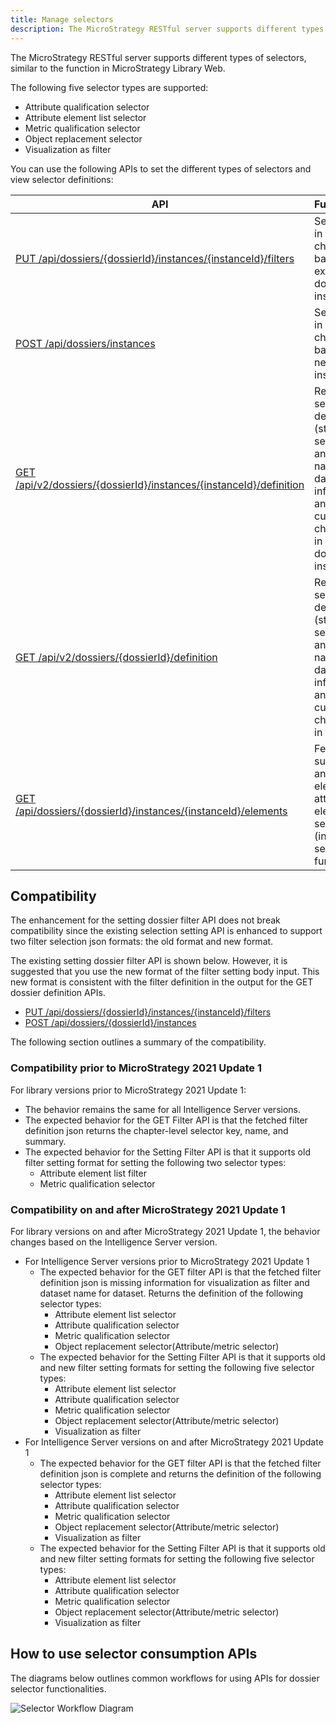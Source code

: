 ```yaml
---
title: Manage selectors
description: The MicroStrategy RESTful server supports different types of selectors, similar to the function in MicroStrategy Library Web.
---
```


The MicroStrategy RESTful server supports different types of selectors, similar to the function in MicroStrategy Library Web.

The following five selector types are supported:

- Attribute qualification selector
- Attribute element list selector
- Metric qualification selector
- Object replacement selector
- Visualization as filter

You can use the following APIs to set the different types of selectors and view selector definitions:

| API                                                                                                                                                                                                  | Functionality                                                                                                                                     |
| ---------------------------------------------------------------------------------------------------------------------------------------------------------------------------------------------------- | ------------------------------------------------------------------------------------------------------------------------------------------------- |
| [PUT /api/dossiers/{dossierId}/instances/{instanceId}/filters](https://demo.microstrategy.com/MicroStrategyLibrary/api-docs/index.html#/Dossiers%20and%20Documents/setFilters)                       | Set selectors in the current chapter based on an existing dossier instance                                                                        |
| [POST /api/dossiers/instances](https://demo.microstrategy.com/MicroStrategyLibrary/api-docs/index.html#/Dossiers%20and%20Documents/createDossierInstance_1)                                          | Set selectors in the current chapter based on a new dossier instance                                                                              |
| [GET /api/v2/dossiers/{dossierId}/instances/{instanceId}/definition](https://demo.microstrategy.com/MicroStrategyLibrary/api-docs/index.html#/Dossiers%20and%20Documents/getVisualizationList_2)     | Return selector definition (status, selected answer, key, name), dataset information, and the current chapter key in an existing dossier instance |
| [GET /api/v2/dossiers/{dossierId}/definition](https://demo.microstrategy.com/MicroStrategyLibrary/api-docs/index.html#/Dossiers%20and%20Documents/getVisualizationList_1)                            | Return selectors definition (status, selected answer, key, name), dataset information, and the current chapter key in a dossier                   |
| [GET /api/dossiers/{dossierId}/instances/{instanceId}/elements](https://demo.microstrategy.com/MicroStrategyLibrary/api-docs/index.html#/Dossiers%20and%20Documents/getDossierDatasetFilterElements) | Fetch suggested answers or elements for attribute elements selector (include search box functionality)                                            |

## Compatibility

The enhancement for the setting dossier filter API does not break compatibility since the existing selection setting API is enhanced to support two filter selection json formats: the old format and new format.

The existing setting dossier filter API is shown below. However, it is suggested that you use the new format of the filter setting body input. This new format is consistent with the filter definition in the output for the GET dossier definition APIs.

- [PUT /api/dossiers/{dossierId}/instances/{instanceId}/filters](https://demo.microstrategy.com/MicroStrategyLibrary/api-docs/index.html#/Dossiers%20and%20Documents/setFilters)
- [POST /api/dossiers/{dossierId}/instances](https://demo.microstrategy.com/MicroStrategyLibrary/api-docs/index.html#/Dossiers%20and%20Documents/createDossierInstance_2)

The following section outlines a summary of the compatibility.

### Compatibility prior to MicroStrategy 2021 Update 1

For library versions prior to MicroStrategy 2021 Update 1:

- The behavior remains the same for all Intelligence Server versions.
- The expected behavior for the GET Filter API is that the fetched filter definition json returns the chapter-level selector key, name, and summary.
- The expected behavior for the Setting Filter API is that it supports old filter setting format for setting the following two selector types:
  - Attribute element list filter
  - Metric qualification selector

### Compatibility on and after MicroStrategy 2021 Update 1

For library versions on and after MicroStrategy 2021 Update 1, the behavior changes based on the Intelligence Server version.

- For Intelligence Server versions prior to MicroStrategy 2021 Update 1
  - The expected behavior for the GET filter API is that the fetched filter definition json is missing information for visualization as filter and dataset name for dataset. Returns the definition of the following selector types:
    - Attribute element list selector
    - Attribute qualification selector
    - Metric qualification selector
    - Object replacement selector(Attribute/metric selector)
  - The expected behavior for the Setting Filter API is that it supports old and new filter setting formats for setting the following five selector types:
    - Attribute element list selector
    - Attribute qualification selector
    - Metric qualification selector
    - Object replacement selector(Attribute/metric selector)
    - Visualization as filter
- For Intelligence Server versions on and after MicroStrategy 2021 Update 1
  - The expected behavior for the GET filter API is that the fetched filter definition json is complete and returns the definition of the following selector types:
    - Attribute element list selector
    - Attribute qualification selector
    - Metric qualification selector
    - Object replacement selector(Attribute/metric selector)
    - Visualization as filter
  - The expected behavior for the Setting Filter API is that it supports old and new filter setting formats for setting the following five selector types:
    - Attribute element list selector
    - Attribute qualification selector
    - Metric qualification selector
    - Object replacement selector(Attribute/metric selector)
    - Visualization as filter

## How to use selector consumption APIs

The diagrams below outlines common workflows for using APIs for dossier selector functionalities.

![Selector Workflow Diagram](../../../images/selector_workflow_diagram.png)
